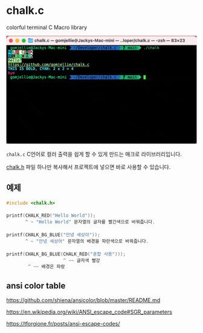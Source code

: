 # chalk.c
colorful terminal C Macro library

![chalk.git](./.github/chalk.gif)

`chalk.c` C언어로 컬러 출력을 쉽게 할 수 있게 만드는 매크로 라이브러리입니다. 

[chalk.h](./chalk.h) 파일 하나만 복사해서 프로젝트에 넣으면 바로 사용할 수 있습니다.

## 예제

```c
#include <chalk.h>

printf(CHALK_RED("Hello World"));
       ^ ~ "Hello World" 문자열의 글자를 빨간색으로 바꿔줍니다.

printf(CHALK_BG_BLUE("안녕 세상아"));
       ^ ~ "안녕 세상아" 문자열의 배경을 파란색으로 바꿔줍니다.

printf(CHALK_BG_BLUE(CHALK_RED("혼합 사용")));
                     ^ ~~ 글자색 빨강
        ^ ~~ 배경은 파랑

```



## ansi color table

https://github.com/shiena/ansicolor/blob/master/README.md

https://en.wikipedia.org/wiki/ANSI_escape_code#SGR_parameters

https://tforgione.fr/posts/ansi-escape-codes/

